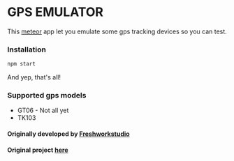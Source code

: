 GPS EMULATOR
====================

This [meteor](http://www.meteor.com) app let you emulate some gps tracking devices so you can test. 

### Installation
``` bash
npm start
```

And yep, that's all!

### Supported gps models
- GT06 - Not all yet
- TK103

#### Originally developed by [Freshworkstudio](https://github.com/freshworkstudio)

#### Original project [here](https://github.com/freshworkstudio/gps-tracking-emulator)